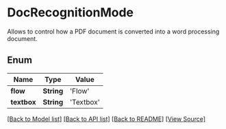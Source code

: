 # DocRecognitionMode
Allows to control how a PDF document is converted into a word processing document.

## Enum
Name | Type | Value
------------ | ------------- | -------------
**flow** | **String** | 'Flow'
**textbox** | **String** | 'Textbox'

[[Back to Model list]](../README.md#documentation-for-models) [[Back to API list]](../README.md#documentation-for-api-endpoints) [[Back to README]](../README.md) [[View Source]](../AsposePdfCloud/Models/DocRecognitionMode.ts)

